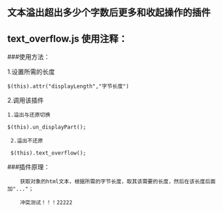 ## 文本溢出超出多少个字数后更多和收起操作的插件


text_overflow.js 使用注释：
-----------------
###使用方法：

1.设置所需的长度

    $(this).attr("displayLength","字节长度")

2.调用该插件

    1.溢出与还原切换

    $(this).un_displayPart();

     2.溢出不还原

     $(this).text_overflow();

###插件原理：

    	获取对象的html文本，根据所需的字节长度，取其该需要的长度，然后在该长度后面加"..."；

		冲突测试！！！22222
